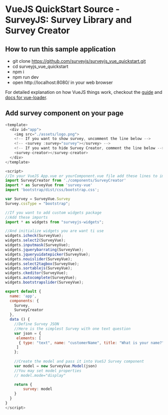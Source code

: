 # VueJS QuickStart Source - SurveyJS: Survey Library and Survey Creator

## How to run this sample application
 - git clone https://github.com/surveyjs/surveyjs_vue_quickstart.git
 - cd surveyjs_vue_quickstart
 - npm i
 - npm run dev
 - open http://localhost:8080/ in your web browser


For detailed explanation on how VueJS things work, checkout the [guide](http://vuejs-templates.github.io/webpack/) and [docs for vue-loader](http://vuejs.github.io/vue-loader).

## Add survey component on your page
```JavaScript
<template>
  <div id="app">
    <img src="./assets/logo.png">
    <!-- If you want to show survey, uncomment the line below -->
    <!-- <survey :survey="survey"></survey> -->
    <!-- If you want to hide Survey Creator, comment the line below -->
    <survey-creator></survey-creator>
  </div>
</template>

<script>
//In your VueJS App.vue or yourComponent.vue file add these lines to import
import SurveyCreator from './components/SurveyCreator'
import * as SurveyVue from 'survey-vue'
import 'bootstrap/dist/css/bootstrap.css';

var Survey = SurveyVue.Survey
Survey.cssType = "bootstrap";

//If you want to add custom widgets package
//Add these imports
import * as widgets from "surveyjs-widgets";

//And initialize widgets you are want ti use
widgets.icheck(SurveyVue);
widgets.select2(SurveyVue);
widgets.inputmask(SurveyVue);
widgets.jquerybarrating(SurveyVue);
widgets.jqueryuidatepicker(SurveyVue);
widgets.nouislider(SurveyVue);
widgets.select2tagbox(SurveyVue);
widgets.sortablejs(SurveyVue);
widgets.ckeditor(SurveyVue);
widgets.autocomplete(SurveyVue);
widgets.bootstrapslider(SurveyVue);

export default {
  name: 'app',
  components: {
    Survey,
    SurveyCreator
  },
  data () {
    //Define Survey JSON
    //Here is the simplest Survey with one text question
    var json = {
     elements: [
      { type: "text", name: "customerName", title: "What is your name?", isRequired: true}
     ]
    };
    
    //Create the model and pass it into VueSJ Survey component
    var model = new SurveyVue.Model(json)
    //You may set model properties
    // model.mode="display"

    return {
        survey: model
    }
  }
}
</script>
```
